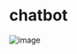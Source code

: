 # chatbot
![image](https://user-images.githubusercontent.com/86394336/191954257-337bd3e6-8b9b-4440-9212-547c7998ea97.png)
